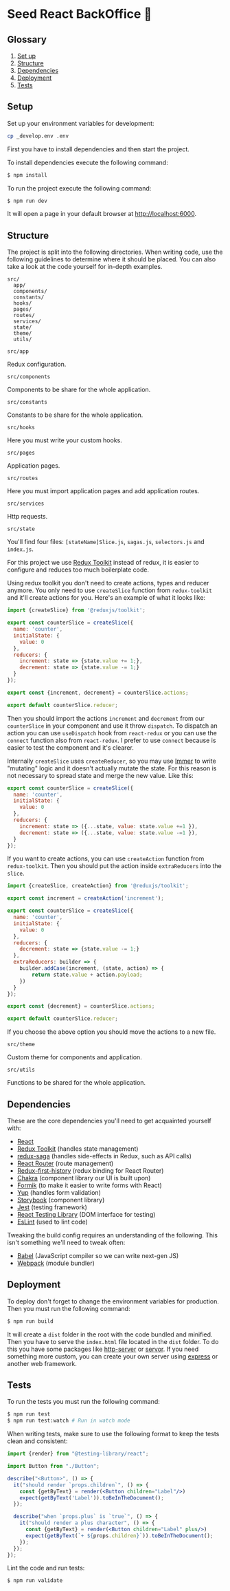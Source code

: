 # Seed React BackOffice 🚀

## Glossary

1. [Set up](#setup)
1. [Structure](#structure)
1. [Dependencies](#dependencies)
1. [Deployment](#deployment)
1. [Tests](#tests)

## Setup

Set up your environment variables for development:

```sh
cp _develop.env .env
```

First you have to install dependencies and then start the project.

To install dependencies execute the following command:

```sh
$ npm install
```

To run the project execute the following command:

```sh
$ npm run dev
```

It will open a page in your default browser at [http://localhost:6000](http://localhost:6000).

## Structure

The project is split into the following directories. When writing code, use the following guidelines to determine where it should be placed. You can also take a look at the code yourself for in-depth examples.

```
src/
  app/
  components/
  constants/
  hooks/
  pages/
  routes/
  services/
  state/
  theme/
  utils/
```

`src/app`

Redux configuration.

`src/components`

Components to be share for the whole application.

`src/constants`

Constants to be share for the whole application.

`src/hooks`

Here you must write your custom hooks.

`src/pages`

Application pages.

`src/routes`

Here you must import application pages and add application routes.

`src/services`

Http requests.

`src/state`

You'll find four files: `[stateName]Slice.js`, `sagas.js`, `selectors.js` and `index.js`.

For this project we use [Redux Toolkit](https://redux-toolkit.js.org/) instead of redux, it is easier to configure and reduces too much boilerplate code.

Using redux toolkit you don't need to create actions, types and reducer anymore. You only need to use `createSlice` function from `redux-toolkit` and it'll create actions for you. Here's an example of what it looks like:

```js
import {createSlice} from '@reduxjs/toolkit';

export const counterSlice = createSlice({
  name: 'counter',
  initialState: {
    value: 0
  },
  reducers: {
    increment: state => {state.value += 1;},
    decrement: state => {state.value -= 1;}
  }
});

export const {increment, decrement} = counterSlice.actions;

export default counterSlice.reducer;
```

Then you should import the actions `increment` and `decrement` from our `counterSlice` in your component and use it throw `dispatch`. To dispatch an action you can use `useDispatch` hook from `react-redux` or you can use the `connect` function also from `react-redux`. I prefer to use `connect` because is easier to test the component and it's clearer.

Internally `createSlice` uses `createReducer`, so you may use [Immer](https://immerjs.github.io/immer/) to write "mutating" logic and it doesn't actually mutate the state. For this reason is not necessary to spread state and merge the new value. Like this:

```js
export const counterSlice = createSlice({
  name: 'counter',
  initialState: {
    value: 0
  },
  reducers: {
    increment: state => ({...state, value: state.value +=1 }),
    decrement: state => ({...state, value: state.value -=1 }),
  }
});
```

If you want to create actions, you can use `createAction` function from `redux-toolkit`. Then you should put the action inside `extraReducers` into the `slice`.

```js
import {createSlice, createAction} from '@reduxjs/toolkit';

export const increment = createAction('increment');

export const counterSlice = createSlice({
  name: 'counter',
  initialState: {
    value: 0
  },
  reducers: {
    decrement: state => {state.value -= 1;}
  },
  extraReducers: builder => {
    builder.addCase(increment, (state, action) => {
        return state.value + action.payload;
    })
  }
});

export const {decrement} = counterSlice.actions;

export default counterSlice.reducer;
```

If you choose the above option you should move the actions to a new file.

`src/theme`

Custom theme for components and application.


`src/utils`

Functions to be shared for the whole application.

## Dependencies

These are the core dependencies you'll need to get acquainted yourself with:

- [React](https://reactjs.org) 
- [Redux Toolkit](https://redux-toolkit.js.org/) (handles state management)
- [redux-saga](https://redux-saga.js.org) (handles side-effects in Redux, such as API calls)
- [React Router](https://reacttraining.com/react-router) (route management)
- [Redux-first-history](https://github.com/salvoravida/redux-first-history) (redux binding for React Router)
- [Chakra](https://chakra-ui.com) (component library our UI is built upon)
- [Formik](https://jaredpalmer.com/formik/docs/api/formik#validationschema-schema-gt-schema) (to make it easier to write forms with React)
- [Yup](https://github.com/jquense/yup) (handles form validation)
- [Storybook](https://storybook.js.org) (component library)
- [Jest](https://jestjs.io) (testing framework)
- [React Testing Library](https://testing-library.com/docs/react-testing-library/intro) (DOM interface for testing)
- [EsLint](https://eslint.org) (used to lint code)

Tweaking the build config requires an understanding of the following. This isn't something we'll need to tweak often:

- [Babel](https://babeljs.io) (JavaScript compiler so we can write next-gen JS)
- [Webpack](https://webpack.js.org) (module bundler)

## Deployment

To deploy don't forget to change the environment variables for production. Then you must run the following command:

```sh
$ npm run build
```

It will create a `dist` folder in the root with the code bundled and minified. Then you have to serve the `index.html` file located in the `dist` folder. To do this you have some packages like [http-server](https://github.com/http-party/http-server) or [servor](https://github.com/lukejacksonn/servor). If you need something more custom, you can create your own server using [express](https://expressjs.com/) or another web framework.

## Tests 

To run the tests you must run the following command:

```sh
$ npm run test
$ npm run test:watch # Run in watch mode
```

When writing tests, make sure to use the following format to keep the tests clean and consistent:

```jsx
import {render} from "@testing-library/react";

import Button from "./Button";

describe("<Button>", () => {
  it("should render `props.children`", () => {
    const {getByText} = render(<Button children="Label"/>)
    expect(getByText('Label')).toBeInTheDocument();
  });

  describe("when `props.plus` is `true`", () => {
    it("should render a plus character", () => {
      const {getByText} = render(<Button children="Label" plus/>)
      expect(getByText(`+ ${props.children}`)).toBeInTheDocument();
    });
  });
});
```

Lint the code and run tests:

```sh
$ npm run validate
```